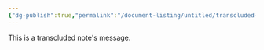```yaml
---
{"dg-publish":true,"permalink":"/document-listing/untitled/transcluded-note/","dgPassFrontmatter":true}
---
```


This is a transcluded note's message.